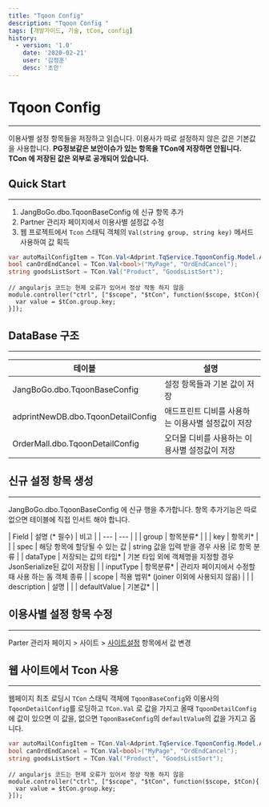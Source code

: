 ```yaml
---
title: "Tqoon Config"
description: "Tqoon Config "
tags: [개발가이드, 기술, tCon, config]
history:
  - version: '1.0'
    date: '2020-02-21'
    user: '김정훈'
    desc: '초안'
---
```


# Tqoon Config
---
이용사별 설정 항목들을 저장하고 읽습니다. 이용사가 따로 설정하지 않은 값은 기본값을 사용합니다.
**PG정보같은 보안이슈가 있는 항목을 TCon에 저장하면 안됩니다. TCon 에 저장된 값은 외부로 공개되어 있습니다.**

## Quick Start
---
1. JangBoGo.dbo.TqoonBaseConfig 에 신규 항목 추가
2. Partner 관리자 페이지에서 이용사별 설정값 수정
3. 웹 프로젝트에서 `Tcon` 스태틱 객체의 `Val(string group, string key)` 메서드 사용하여 값 획득

```cs
var autoMailConfigItem = TCon.Val<Adprint.TqService.TqoonConfig.Model.AutoMailConfigItem>("AutoMail", "MakeBegin");
bool canOrdEndCancel = TCon.Val<bool>("MyPage", "OrdEndCancel");
string goodsListSort = TCon.Val("Product", "GoodsListSort");
```
```
// angularjs 코드는 현제 오류가 있어서 정상 작동 하지 않음
module.controller("ctrl", ["$scope", "$tCon", function($scope, $tCon){
  var value = $tCon.group.key;
}]);
```


## DataBase 구조
---

| 테이블 | 설명 |
| --- | --- |
|  JangBoGo.dbo.TqoonBaseConfig | 설정 항목들과 기본 값이 저장 |
|  adprintNewDB.dbo.TqoonDetailConfig | 애드프린트 디비를 사용하는 이용사별 설정값이 저장 |
|  OrderMall.dbo.TqoonDetailConfig | 오더몰 디비를 사용하는 이용사별 설정값이 저장 |


## 신규 설정 항목 생성
---
JangBoGo.dbo.TqoonBaseConfig 에 신규 행을 추가합니다. 
항목 추가기능은 따로 없으면 테이블에 직접 인서트 해야 합니다.

| Field | 설명 (* 필수) | 비고 |
| --- | --- |  |
| group | 항목분류* |  |
| key | 항목키* |  |
| spec | 해당 항목에 할당될 수 있는 값 | string 값을 입력 받을 경우 사용 \|로 항목 분류 |
| dataType | 저장되는 값의 타입* | 기본 타입 외에 객체명을 지정할 경우 JsonSerialize된 값이 저장됨 |
| inputType | 항목분류* | 관리자 페이지에서 수정할때 사용 하는 돔 객체 종류 |
| scope | 적용 범위* (joiner 이외에 사용되지 않음) | |
| description | 설명 |  |
| defaultValue | 기본값* |  |


## 이용사별 설정 항목 수정
---
Parter 관리자 페이지 > 사이트 > [사이트설정](https://partner.adprint.jp/Config/Main) 항목에서 값 변경

## 웹 사이트에서 Tcon 사용
---
웹페이지 최초 로딩시 `TCon` 스태틱 객체에 `TqoonBaseConfig`와 이용사의  `TqoonDetailConfig`를 로딩하고
`TCon.Val` 로 값을 가지고 올때 `TqoonDetailConfig`에 값이 있으면 이 값을, 없으면 `TqoonBaseConfig`의 `defaultValue`의 값을 가지고 옵니다.

```cs
var autoMailConfigItem = TCon.Val<Adprint.TqService.TqoonConfig.Model.AutoMailConfigItem>("AutoMail", "MakeBegin");
bool canOrdEndCancel = TCon.Val<bool>("MyPage", "OrdEndCancel");
string goodsListSort = TCon.Val("Product", "GoodsListSort");
```
```
// angularjs 코드는 현제 오류가 있어서 정상 작동 하지 않음
module.controller("ctrl", ["$scope", "$tCon", function($scope, $tCon){
  var value = $tCon.group.key;
}]);
```